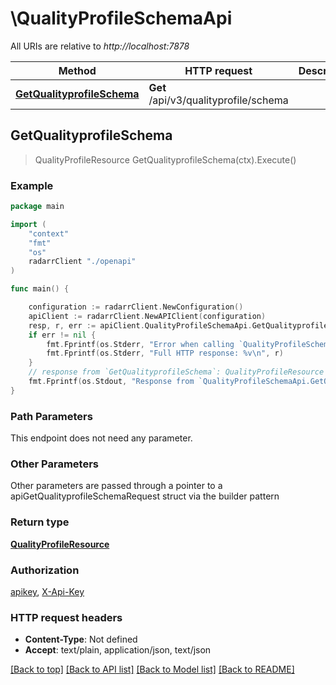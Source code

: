 # \QualityProfileSchemaApi

All URIs are relative to *http://localhost:7878*

Method | HTTP request | Description
------------- | ------------- | -------------
[**GetQualityprofileSchema**](QualityProfileSchemaApi.md#GetQualityprofileSchema) | **Get** /api/v3/qualityprofile/schema | 



## GetQualityprofileSchema

> QualityProfileResource GetQualityprofileSchema(ctx).Execute()



### Example

```go
package main

import (
    "context"
    "fmt"
    "os"
    radarrClient "./openapi"
)

func main() {

    configuration := radarrClient.NewConfiguration()
    apiClient := radarrClient.NewAPIClient(configuration)
    resp, r, err := apiClient.QualityProfileSchemaApi.GetQualityprofileSchema(context.Background()).Execute()
    if err != nil {
        fmt.Fprintf(os.Stderr, "Error when calling `QualityProfileSchemaApi.GetQualityprofileSchema``: %v\n", err)
        fmt.Fprintf(os.Stderr, "Full HTTP response: %v\n", r)
    }
    // response from `GetQualityprofileSchema`: QualityProfileResource
    fmt.Fprintf(os.Stdout, "Response from `QualityProfileSchemaApi.GetQualityprofileSchema`: %v\n", resp)
}
```

### Path Parameters

This endpoint does not need any parameter.

### Other Parameters

Other parameters are passed through a pointer to a apiGetQualityprofileSchemaRequest struct via the builder pattern


### Return type

[**QualityProfileResource**](QualityProfileResource.md)

### Authorization

[apikey](../README.md#apikey), [X-Api-Key](../README.md#X-Api-Key)

### HTTP request headers

- **Content-Type**: Not defined
- **Accept**: text/plain, application/json, text/json

[[Back to top]](#) [[Back to API list]](../README.md#documentation-for-api-endpoints)
[[Back to Model list]](../README.md#documentation-for-models)
[[Back to README]](../README.md)

